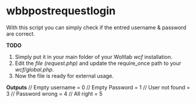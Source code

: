 # wbbpostrequestlogin
With this script you can simply check if the entred username & password are correct.

**TODO**
1. Simply put it in your main folder of your Woltlab *wcf* installation.
2. Edit the *file (request.php)* and update the require_once path to your *wcf/global.php*.
3. Now the file is ready for external usage.



**Outputs**
// Empty username = 0
// Empty Password = 1
// User not found = 3
// Password wrong = 4
// All right      = 5
